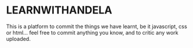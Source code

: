 # LEARNWITHANDELA
This is a platform to commit the things we have learnt, be it javascript, css or html... 
feel free to commit anything you know, and to critic any work uploaded. 
